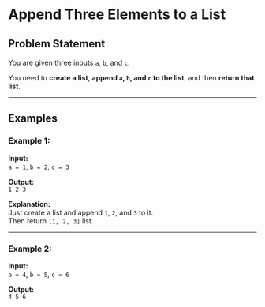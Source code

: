 # Append Three Elements to a List

## Problem Statement

You are given three inputs `a`, `b`, and `c`.  

You need to **create a list**, **append `a`, `b`, and `c` to the list**, and then **return that list**.

---

## Examples

### Example 1:

**Input:**  
`a = 1`, `b = 2`, `c = 3`  

**Output:**  
`1 2 3`  

**Explanation:**  
Just create a list and append `1`, `2`, and `3` to it.  
Then return `[1, 2, 3]` list.

---

### Example 2:

**Input:**  
`a = 4`, `b = 5`, `c = 6`  

**Output:**  
`4 5 6`  
